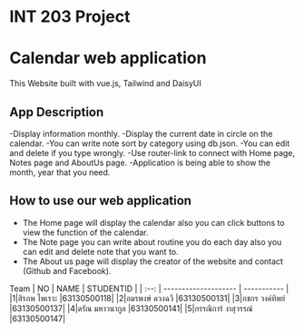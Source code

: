 # INT 203 Project

# Calendar web application 
This Website built with vue.js, Tailwind and DaisyUI 

## App Description
-Display information monthly.
-Display the current date in circle on the calendar.
-You can write note sort by category using db.json.
-You can edit and delete if you type wrongly.
-Use router-link to connect with Home page, Notes page and AboutUs page.
-Application is being able to show the month, year that you need.

## How to use our web application
- The Home page will display the calendar also you can click buttons to view the function of the calendar.
- The Note page you can write about routine you do each day also you can edit and delete note that you want to.
- The About us page will display the creator of the website and contact (Github and Facebook).

Team 
| NO   | NAME                 | STUDENTID   |
| :--: | -------------------- | ----------- |
|1|สิรภพ ไพเราะ   |63130500118| 
|2|อมรพงษ์ ดวงฉวี  |63130500131|
|3|กชกร วงค์ทิพย์   |63130500137|
|4|ดรัณ มหาวนากูล  |63130500141|
|5|กรรณิการ์ งาสุวรรณ์ |63130500147|


